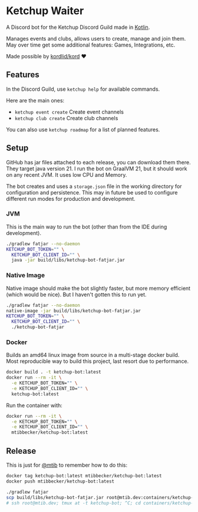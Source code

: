 # Ketchup Waiter

A Discord bot for the Ketchup Discord Guild made in [Kotlin](https://kotlinlang.org/).

Manages events and clubs, allows users to create, manage and join them.
May over time get some additional features: Games, Integrations, etc.

Made possible by [kordlid/kord](https://github.com/kordlib/kord) ❤️

## Features

In the Discord Guild, use `ketchup help` for available commands.

Here are the main ones:

- `ketchup event create` Create event channels
- `ketchup club create` Create club channels

You can also use `ketchup roadmap` for a list of planned features.

## Setup

GitHub has jar files attached to each release, you can download them there.
They target java version 21.
I run the bot on GraalVM 21, but it should work on any recent JVM. It uses low CPU and Memory.

The bot creates and uses a `storage.json` file in the working directory for configuration and persistence.
This may in future be used to configure different run modes for production and development.

### JVM

This is the main way to run the bot (other than from the IDE during development).

```bash
./gradlew fatjar --no-daemon
KETCHUP_BOT_TOKEN="" \
  KETCHUP_BOT_CLIENT_ID="" \
  java -jar build/libs/ketchup-bot-fatjar.jar
```

### Native Image

Native image should make the bot slightly faster, but more memory efficient (which would be nice).
But I haven't gotten this to run yet.

```bash
./gradlew fatjar --no-daemon
native-image -jar build/libs/ketchup-bot-fatjar.jar
KETCHUP_BOT_TOKEN="" \
  KETCHUP_BOT_CLIENT_ID="" \
  ./ketchup-bot-fatjar
```

### Docker

Builds an amd64 linux image from source in a multi-stage docker build.
Most reproducible way to build this project, last resort due to performance.

```bash
docker build . -t ketchup-bot:latest
docker run --rm -it \
  -e KETCHUP_BOT_TOKEN="" \
  -e KETCHUP_BOT_CLIENT_ID="" \
  ketchup-bot:latest
```

Run the container with:

```bash
docker run --rm -it \
  -e KETCHUP_BOT_TOKEN="" \
  -e KETCHUP_BOT_CLIENT_ID="" \
  mtibbecker/ketchup-bot:latest
```

## Release

This is just for [@mtib](https://github.com/mtib) to remember how to do this:

```bash
docker tag ketchup-bot:latest mtibbecker/ketchup-bot:latest
docker push mtibbecker/ketchup-bot:latest
```

```bash
./gradlew fatjar
scp build/libs/ketchup-bot-fatjar.jar root@mtib.dev:containers/ketchup-waiter/ketchup-bot-fatjar.jar 
# ssh root@mtib.dev; tmux at -t ketchup-bot; ^C; cd containers/ketchup-waiter; ./start.sh
```
